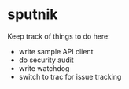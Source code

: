 sputnik
=======

Keep track of things to do here:

* write sample API client
* do security audit
* write watchdog
* switch to trac for issue tracking

